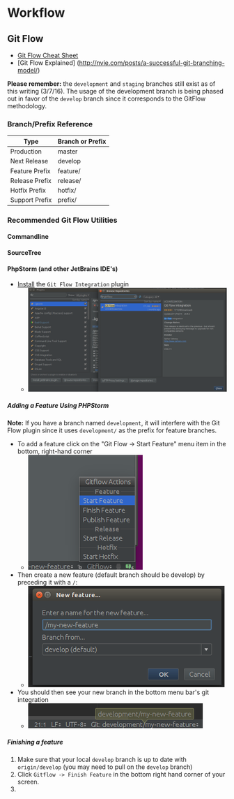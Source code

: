 # Workflow

## Git Flow  

* [Git Flow Cheat Sheet](http://danielkummer.github.io/git-flow-cheatsheet/)
* [Git Flow Explained] (http://nvie.com/posts/a-successful-git-branching-model/)

**Please remember:** the `development` and `staging` branches still exist as of this writing (3/7/16).
The usage of the development branch is being phased out in favor of the `develop` branch since it corresponds to the GitFlow methodology.

### Branch/Prefix Reference

Type                |   Branch or Prefix     
--------------------|-------------------------
Production          | master
Next Release        | develop
Feature Prefix      | feature/
Release Prefix      | release/
Hotfix Prefix       | hotfix/
Support Prefix      | prefix/


### Recommended Git Flow Utilities

#### Commandline

#### SourceTree

#### PhpStorm (and other JetBrains IDE's)

* [Install](https://www.jetbrains.com/phpstorm/help/installing-updating-and-uninstalling-repository-plugins.html) the `Git Flow Integration` plugin
    * ![installing a plugin](images/install-plugin.png)

##### Adding a Feature Using PHPStorm

**Note:** If you have a branch named `development`, it will interfere with the Git Flow plugin since it uses `development/` as the prefix for feature branches.

* To add a feature click on the "Git Flow -> Start Feature" menu item in the bottom, right-hand corner
    * ![git flow popup](images/git-flow-popup.png)
* Then create a new feature (default branch should be develop) by preceding it with a `/`:
    * ![start feature](images/new-feature-dialog.png)
* You should then see your new branch in the bottom menu bar's git integration
    * ![new feature branch](images/new-feature-branch.png)
    
##### Finishing a feature

1. Make sure that your local `develop` branch is up to date with `origin/develop` (you may need to pull on the `develop` branch)
2. Click `Gitflow -> Finish Feature` in the bottom right hand corner of your screen. 
3. 
